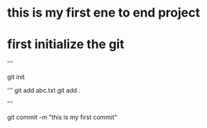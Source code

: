 # this is my first ene to end project

# first initialize the git
'''

git init

'''
git add abc.txt
git add .

'''

git commit -m "this is my first commit"